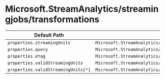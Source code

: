 # Microsoft.StreamAnalytics/streamingjobs/transformations

| Default Path | Alias |
|---|---|
| `properties.streamingUnits` | `Microsoft.StreamAnalytics/streamingjobs/transformations/streamingUnits` |
| `properties.query` | `Microsoft.StreamAnalytics/streamingjobs/transformations/query` |
| `properties.etag` | `Microsoft.StreamAnalytics/streamingjobs/transformations/etag` |
| `properties.validStreamingUnits` | `Microsoft.StreamAnalytics/streamingjobs/transformations/validStreamingUnits` |
| `properties.validStreamingUnits[*]` | `Microsoft.StreamAnalytics/streamingjobs/transformations/validStreamingUnits[*]` |

